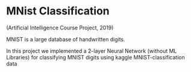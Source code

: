 # MNist Classification

(Artificial Intelligence Course Project, 2019)

MNIST is a large database of handwritten digits.

In this project we
implemented a 2-layer Neural Network (without ML Libraries) for classifying MNIST digits using kaggle
MNIST-classification data
